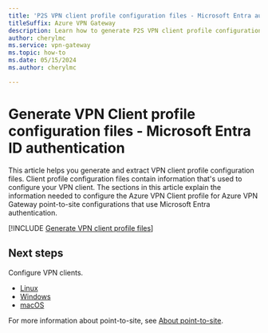```yaml
---
title: 'P2S VPN client profile configuration files - Microsoft Entra authentication'
titleSuffix: Azure VPN Gateway
description: Learn how to generate P2S VPN client profile configuration files for Microsoft Entra ID authentication.
author: cherylmc
ms.service: vpn-gateway
ms.topic: how-to
ms.date: 05/15/2024
ms.author: cherylmc

---
```

# Generate VPN Client profile configuration files - Microsoft Entra ID authentication

This article helps you generate and extract VPN client profile configuration files. Client profile configuration files contain information that's used to configure your VPN client. The sections in this article explain the information needed to configure the Azure VPN Client profile for Azure VPN Gateway point-to-site configurations that use Microsoft Entra authentication.

[!INCLUDE [Generate VPN client profile files](../../includes/vpn-gateway-p2s-vpn-client-profile-generate-entra.md)]

## Next steps

Configure VPN clients.

* [Linux ](point-to-site-entra-vpn-client-linux.md)
* [Windows](point-to-site-entra-vpn-client-windows.md)
* [macOS](point-to-site-entra-vpn-client-mac.md)

For more information about point-to-site, see [About point-to-site](point-to-site-about.md).
